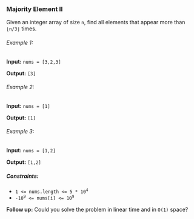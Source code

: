 <h3>Majority Element II</h3>

<p>Given an integer array of size <code>n</code>, find all elements that appear more than <code>⌊n/3⌋</code> times.</p>

<h6>Example 1:</h6>
<p><b>Input:</b> <code>nums = [3,2,3]</code></p>
<p><b>Output:</b> <code>[3]</code></p>

<h6>Example 2:</h6>
<p><b>Input:</b> <code>nums = [1]</code></p>
<p><b>Output:</b> <code>[1]</code></p>

<h6>Example 3:</h6>
<p><b>Input:</b> <code>nums = [1,2]</code></p>
<p><b>Output:</b> <code>[1,2]</code></p>

<h5>Constraints:</h5>
<ul> 
    <li><code>1 <= nums.length <= 5 * 10<sup>4</sup></code></li>
    <li><code>-10<sup>9</sup> <= nums[i] <= 10<sup>9</sup></code></li>
</ul>

<p><b>Follow up:</b> Could you solve the problem in linear time and in <code>O(1)</code> space?</p>
